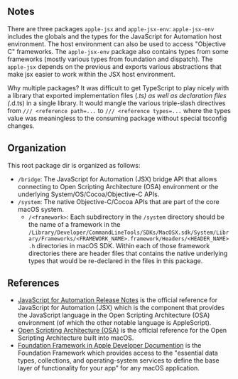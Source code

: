 
## Notes
There are three packages `apple-jsx` and `apple-jsx-env`:
`apple-jsx-env` includes the globals and the types for the JavaScript for Automation host environment. The host environment can also be used to access "Objective C" frameworks. The `apple-jsx-env` package also contains types from some frameworks (mostly various types from foundation and dispatch).
The `apple-jsx` depends on the previous and exports various abstractions that make jsx easier to work within the JSX host environment.

Why multiple packages? It was difficult to get TypeScript to play nicely with a library that exported implementation files (*.ts) as well as declaration files (*.d.ts) in a single library. It would mangle the various triple-slash directives from `/// <reference path=...` to `/// <reference types=...` where the types value was meaningless to the consuming package without special tsconfig changes.

## Organization

This root package dir is organized as follows:

- `/bridge`: The JavaScript for Automation (JSX) bridge API that allows connecting to Open Scripting Architecture (OSA) environment or the underlying System/OS/Cocoa/Objective-C APIs.
- `/system`: The native Objective-C/Cocoa APIs that are part of the core macOS system.
  - `/<framework>`: Each subdirectory in the `/system` directory should be the name of a framework in the `/Library/Developer/CommandLineTools/SDKs/MacOSX.sdk/System/Library/Frameworks/<FRAMEWORK_NAME>.framework/Headers/<HEADER_NAME>.h` directories in macOS SDK. Within each of those framework directories there are header files that contains the native underlying types that would be re-declared in the files in this package.

## References

- [JavaScript for Automation Release Notes](https://developer.apple.com/library/archive/releasenotes/InterapplicationCommunication/RN-JavaScriptForAutomation/Articles/Introduction.html#//apple_ref/doc/uid/TP40014508-CH111-SW1) is the official reference for JavaScript for Automation (JSX) which is the component that provides the JavaScript language in the Open Scripting Architecture (OSA) environment (of which the other notable language is AppleScript).
- [Open Scripting Architecture (OSA)](https://developer.apple.com/library/archive/documentation/AppleScript/Conceptual/AppleScriptX/Concepts/osa.html#//apple_ref/doc/uid/TP40001571) is the official reference for the Open Scripting Architecture built into macOS.
- [Foundation Framework in Apple Developer Documention](https://developer.apple.com/documentation/foundation?language=objc) is the Foundation Framework which provides access to the "essential data types, collections, and operating-system services to define the base layer of functionality for your app" for any macOS application.
